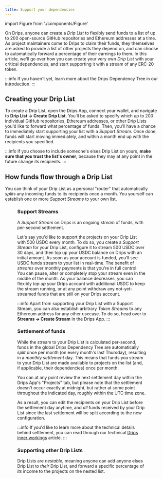 ```yaml
---
title: Support your dependencies
---
```


import Figure from './components/Figure'

On Drips, anyone can create a _Drip List_ to flexibly send funds to a list of up to 200 open-source GitHub repositories and Ethereum addresses at a time. As project maintainers come to Drips to claim their funds, they themselves are asked to provide a list of other projects they depend on, and can choose to automatically forward a percentage of their earnings to them. In this article, we'll go over how you can create your very own _Drip List_ with your critical dependencies, and start supporting it with a stream of any ERC-20 token.

:::info
If you haven't yet, learn more about the Drips Dependency Tree in our [introduction](/).
:::

## Creating your Drip List

To create a Drip List, open the Drips App, connect your wallet, and navigate to **Drip List → Create Drip List**. You'll be asked to specify which up to 200 individual GitHub repositories, Ethereum addresses, or other Drip Lists you'd like to forward what percentage of funds. Then, you'll have a chance to immediately start supporting your list with a _Support Stream_. Once done, funds will start moving immediately, and within a month end up with the recipients you specified.

:::info
If you choose to include someone's elses Drip List on yours, **make sure that you trust the list's owner**, because they may at any point in the future change its recipients.
:::

## How funds flow through a Drip List

You can think of your Drip List as a personal "router" that automatically _splits_ any incoming funds to its recipients once a month. You yourself can establish one or more _Support Streams_ to your own list.

<Figure caption="You can stream any amount of any ERC-20 token to your Drip List, which will automatically split any received funds to its receipients once per month." src="/img/fund/funding-cashflow.png" />

### Support Streams

A _Support Stream_ on Drips is an ongoing _stream_ of funds, with per-second settlement.

Let's say you'd like to support the projects on your Drip List with 500 USDC every month. To do so, you create a _Support Stream_ for your Drip List, configure it to stream 500 USDC over 30 days, and then top up your USDC balance on Drips with an initial amount. As soon as your account is funded, you'll see USDC funds stream to your list in real-time. The benefit of _streams_ over monthly payments is that you're in full control: You can pause, alter or completely stop your stream even in the middle of the month. As your balance decreases, you can flexibly _top up_ your Drips account with additional USDC to keep the stream running, or at any point withdraw any not-yet-streamed funds that are still on your Drips account.

:::info
Apart from supporting your Drip List with a Support Stream, you can also establish arbitrary _Token Streams_ to any Ethereum address for any other usecase. To do so, head over to **Streams → Create Stream** in the Drips App.
:::

### Settlement of funds

While the stream to your Drip List is calculated per-second, funds in the global Drips Dependency Tree are automatically _split_ once per month (on every month's last Thursday), resulting in a _monthly settlement_ day. This means that funds you stream to your Drip List are made available to projects on the list (and, if applicable, their dependencies) once per month.

You can at any point review the next settlement day within the Drips App's "Projects" tab, but please note that the settlement doesn't occur exactly at midnight, but rather at some point throughout the indicated day, roughly within the UTC time zone.

As a result, you can edit the recipients on your Drip List before the settlement day anytime, and _all_ funds received by your Drip List since the last settlement will be split according to the new configuration.

:::info
If you'd like to learn more about the technical details behind settlement, you can read through our technical [Drips inner workings](the-protocol/advanced/drips-inner-workings) article.
:::

### Supporting other Drip Lists

Drip Lists are _nestable_, meaning anyone can add anyone elses Drip List to _their_ Drip List, and forward a specific percentage of _its_ income to the projects on the nested list.
